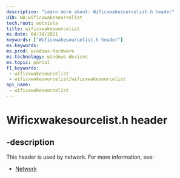 ```yaml
---
description: "Learn more about: Wificxwakesourcelist.h header"
UID: NA:wificxwakesourcelist
tech.root: netvista
title: wificxwakesourcelist
ms.date: 04/30/2021
keywords: ["Wificxwakesourcelist.h header"]
ms.keywords: 
ms.prod: windows-hardware
ms.technology: windows-devices
ms.topic: portal
f1_keywords:
 - wificxwakesourcelist
 - wificxwakesourcelist/wificxwakesourcelist
api_name:
 - wificxwakesourcelist
---
```


# Wificxwakesourcelist.h header


## -description

This header is used by network. For more information, see:

- [Network](../_netvista/index.md)

